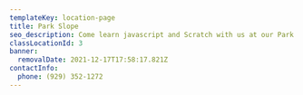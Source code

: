 ```yaml
---
templateKey: location-page
title: Park Slope
seo_description: Come learn javascript and Scratch with us at our Park Slope location!
classLocationId: 3
banner:
  removalDate: 2021-12-17T17:58:17.821Z
contactInfo:
  phone: (929) 352-1272
---
```

